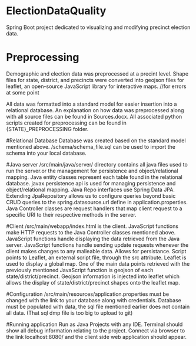 # ElectionDataQuality
Spring Boot project dedicated to visualizing and modifying precinct election data.

# Preprocessing
Demographic and election data was preprocessed at a precint level.
Shape files for state, district, and precincts were converted into geojson files for leaflet, an open-source JavaScript library for interactive maps.
//for errors at some point

All data was formatted into a standard model for easier insertion into a relational database.
An explanation on how data was preprocessed along with all source files can be found in Sources.docx.
All associated python scripts created for preprocessing can be found in {STATE}\_PREPROCESSING folder.

#Relational Database
Database was created based on the standard model mentioned above.
/schema/schema_file.sql can be used to import the schema into your local database. 

#Java server
/src/main/java/server/ directory contains all java files used to run the server.or the management for persistence and object/relational mapping.
Java entity classes represent each table found in the relational database. javax.persistence api is used for managing persistence and object/relational mapping.
Java Repo interfaces use Spring Data JPA. Extending JpaRepository allows us to configure queries beyond basic CRUD queries to the spring.datasource.url define in application.properties.  
Java Controller classes are request handlers that map client request to a specific URI to their respective methods in the server.

#Client
/src/main/webapp/index.html is the client.
JavaScript functions make HTTP requests to the Java Controller classes mentioned above.
JavaScript functions handle displaying the data retrieved from the Java server.
JavaScript functions handle sending update requests whenever the client makes changes to any malleable data. Allows for persistance.
Script points to Leaflet, an external script file, through the src attribute. Leaflet is used to display a global map. One of the main data points retrieved with the previously mentioned JavaScript function is geojson of each state/district/precinct.
Geojson information is injected into leaflet which allows the display of state/district/precinct shapes onto the leaflet map.

#Configuration
/src/main/resources/application.properties must be changed with the link to your database along with credentials.
Database must be populated with data, the sql file mentioned earlier does not contain all data. (That sql dmp file is too big to upload to git)

#Running application
Run as Java Projects with any IDE. Terminal should show all debug information relating to the project.
Connect via browser to the link localhost:8080/ and the client side web application should appear. 
